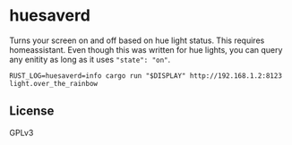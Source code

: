 # huesaverd

Turns your screen on and off based on hue light status. This requires homeassistant. Even though this was written for hue lights, you can query any enitity as long as it uses `"state": "on"`.

```
RUST_LOG=huesaverd=info cargo run "$DISPLAY" http://192.168.1.2:8123 light.over_the_rainbow
```

## License

GPLv3
